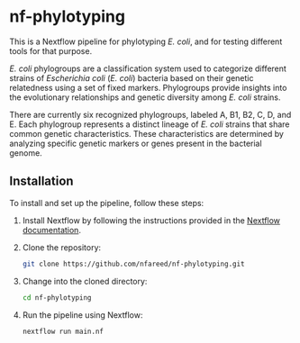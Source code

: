 # nf-phylotyping 

This is a Nextflow pipeline for phylotyping *E. coli*, and for testing different tools for that purpose. 

*E. coli* phylogroups are a classification system used to categorize different strains of *Escherichia coli* (*E. coli*) bacteria based on their genetic relatedness using a set of fixed markers. Phylogroups provide insights into the evolutionary relationships and genetic diversity among *E. coli* strains.

There are currently six recognized phylogroups, labeled A, B1, B2, C, D, and E. Each phylogroup represents a distinct lineage of *E. coli* strains that share common genetic characteristics. These characteristics are determined by analyzing specific genetic markers or genes present in the bacterial genome.


## Installation

To install and set up the pipeline, follow these steps:

1. Install Nextflow by following the instructions provided in the [Nextflow documentation](https://www.nextflow.io/docs/latest/getstarted.html).

2. Clone the repository:

    ```bash
    git clone https://github.com/nfareed/nf-phylotyping.git
    ```

3. Change into the cloned directory:

    ```bash
    cd nf-phylotyping
    ```

4. Run the pipeline using Nextflow:

    ```bash
    nextflow run main.nf
    ```
